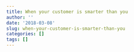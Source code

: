 ```yaml
---
title: When your customer is smarter than you
author: ''
date: '2018-03-08'
slug: when-your-customer-is-smarter-than-you
categories: []
tags: []
---
```


